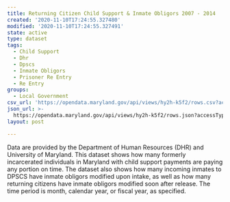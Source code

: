 ```yaml
---
title: Returning Citizen Child Support & Inmate Obligors 2007 - 2014
created: '2020-11-10T17:24:55.327480'
modified: '2020-11-10T17:24:55.327491'
state: active
type: dataset
tags:
  - Child Support
  - Dhr
  - Dpscs
  - Inmate Obligors
  - Prisoner Re Entry
  - Re Entry
groups:
  - Local Government
csv_url: 'https://opendata.maryland.gov/api/views/hy2h-k5f2/rows.csv?accessType=DOWNLOAD'
json_url: >-
  https://opendata.maryland.gov/api/views/hy2h-k5f2/rows.json?accessType=DOWNLOAD
layout: post

---
```

Data are provided by the Department of Human Resources (DHR) and University of Maryland. This dataset shows how many formerly incarcerated individuals in Maryland with child support payments are paying any portion on time. The dataset also shows how many incoming inmates to DPSCS have inmate obligors modified upon intake, as well as how many returning citizens have inmate obligors modified soon after release. The time period is month, calendar year, or fiscal year, as specified.

